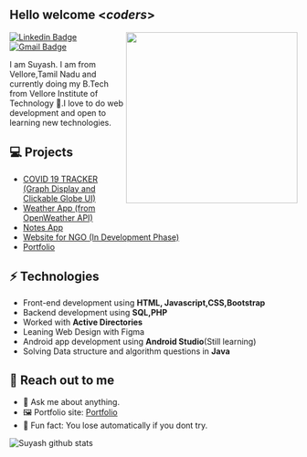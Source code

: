 <h2> Hello welcome <<i>coders</i>></h2>

<img align='right' src='http://www.jenyalestina.com/blog/wp-content/uploads/2019/05/web-development-1024x582.jpg' width='300"'>

[![Linkedin Badge](https://img.shields.io/badge/-Lindkeden-blue?style=flat-square&logo=Linkedin&logoColor=white&link=https://www.linkedin.com/in/suyash-srivastava-458b0117)](https://www.linkedin.com/in/suyash-srivastava-458b01173) 
[![Gmail Badge](https://img.shields.io/badge/-Gmail-Red?style=flat-square&logo=Gmail&logoColor=white&link=mailto:suyash.srivastava14@gmail.com)](mailto:suyash.srivastava14@gmail.com)

I am Suyash. I am from Vellore,Tamil Nadu and currently doing my B.Tech from Vellore Institute of Technology 🏫.I love to do web development and open to learning new technologies.

## 💻 Projects
* [COVID 19 TRACKER (Graph Display and Clickable Globe UI)](https://suyash-srivastava.github.io/suyashsrivastava/COVID19)
* [Weather App (from OpenWeather API)](https://suyash-srivastava.github.io/suyashsrivastava/Weather)
* [Notes App](https://suyash-srivastava.github.io/suyashsrivastava/Notes)
* [Website for NGO (In Development Phase)](https://suyash-srivastava.github.io/suyashsrivastava/Suyash)
* [Portfolio](https://suyash-srivastava.github.io/suyashsrivastava/Suyash)

## ⚡ Technologies 
- Front-end development using **HTML, Javascript,CSS,Bootstrap**
- Backend development using **SQL,PHP**
- Worked with **Active Directories**
- Leaning Web Design with Figma
- Android app development using **Android Studio**(Still learning)
- Solving Data structure and algorithm questions in **Java**

## 👋 Reach out to me 
- 💬 Ask me about anything.
- 🖼️ Portfolio site: [Portfolio](https://suyash-srivastava.github.io/suyashsrivastava/Suyash)
- 💎 Fun fact: You lose automatically if you dont try.

![Suyash github stats](https://github-readme-stats.vercel.app/api?username=Suyash-Srivastava&hide=["issues"]&show_icons=true)
